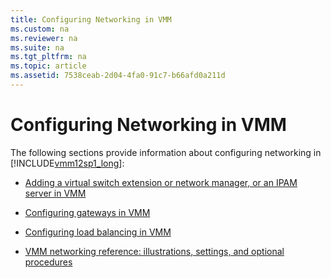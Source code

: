 ```yaml
---
title: Configuring Networking in VMM
ms.custom: na
ms.reviewer: na
ms.suite: na
ms.tgt_pltfrm: na
ms.topic: article
ms.assetid: 7538ceab-2d04-4fa0-91c7-b66afd0a211d
---
```

# Configuring Networking in VMM
The following sections provide information about configuring networking in [!INCLUDE[vmm12sp1_long](./Token/vmm12sp1_long_md.md)]:

-   [Adding a virtual switch extension or network manager, or an IPAM server in VMM](./Adding-a-virtual-switch-extension-or-network-manager,-or-an-IPAM-server-in-VMM.md)

-   [Configuring gateways in VMM](./Configuring-gateways-in-VMM.md)

-   [Configuring load balancing in VMM](./Configuring-load-balancing-in-VMM.md)

-   [VMM networking reference: illustrations, settings, and optional procedures](./VMM-networking-reference--illustrations,-settings,-and-optional-procedures.md)


